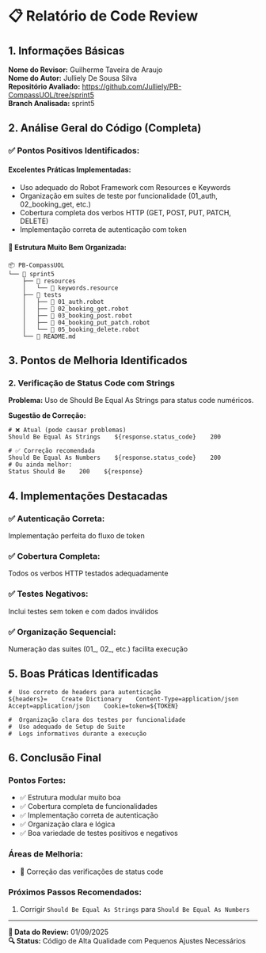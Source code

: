 # 📋 Relatório de Code Review

## 1. Informações Básicas

**Nome do Revisor:** Guilherme Taveira de Araujo  
**Nome do Autor:** Julliely De Sousa Silva  
**Repositório Avaliado:** https://github.com/Julliely/PB-CompassUOL/tree/sprint5  
**Branch Analisada:** sprint5  

## 2. Análise Geral do Código (Completa)

### ✅ Pontos Positivos Identificados:

#### Excelentes Práticas Implementadas:
- Uso adequado do Robot Framework com Resources e Keywords
- Organização em suites de teste por funcionalidade (01_auth, 02_booking_get, etc.)
- Cobertura completa dos verbos HTTP (GET, POST, PUT, PATCH, DELETE)
- Implementação correta de autenticação com token

#### 📁 Estrutura Muito Bem Organizada:
```
📦 PB-CompassUOL
└── 📂 sprint5
    ├── 📂 resources
    │   └── 📄 keywords.resource
    ├── 📂 tests
    │   ├── 📄 01_auth.robot
    │   ├── 📄 02_booking_get.robot
    │   ├── 📄 03_booking_post.robot
    │   ├── 📄 04_booking_put_patch.robot
    │   └── 📄 05_booking_delete.robot
    └── 📄 README.md
```

## 3. Pontos de Melhoria Identificados

### 2. Verificação de Status Code com Strings

**Problema:** Uso de Should Be Equal As Strings para status code numéricos.

**Sugestão de Correção:**
```robot
# ❌ Atual (pode causar problemas)
Should Be Equal As Strings    ${response.status_code}    200

# ✅ Correção recomendada
Should Be Equal As Numbers    ${response.status_code}    200
# Ou ainda melhor:
Status Should Be    200    ${response}
```

## 4. Implementações Destacadas

### ✅ Autenticação Correta: 
Implementação perfeita do fluxo de token

### ✅ Cobertura Completa: 
Todos os verbos HTTP testados adequadamente

### ✅ Testes Negativos: 
Inclui testes sem token e com dados inválidos

### ✅ Organização Sequencial: 
Numeração das suites (01_, 02_, etc.) facilita execução

## 5. Boas Práticas Identificadas

```robot
#  Uso correto de headers para autenticação
${headers}=    Create Dictionary    Content-Type=application/json    Accept=application/json    Cookie=token=${TOKEN}

#  Organização clara dos testes por funcionalidade
#  Uso adequado de Setup de Suite
#  Logs informativos durante a execução
```

## 6. Conclusão Final

### Pontos Fortes:
- ✅ Estrutura modular muito boa
- ✅ Cobertura completa de funcionalidades
- ✅ Implementação correta de autenticação
- ✅ Organização clara e lógica
- ✅ Boa variedade de testes positivos e negativos

### Áreas de Melhoria:
- 🔢 Correção das verificações de status code

### Próximos Passos Recomendados:
1. Corrigir `Should Be Equal As Strings` para `Should Be Equal As Numbers`

---

**📅 Data do Review:** 01/09/2025  
**🔍 Status:** Código de Alta Qualidade com Pequenos Ajustes Necessários
